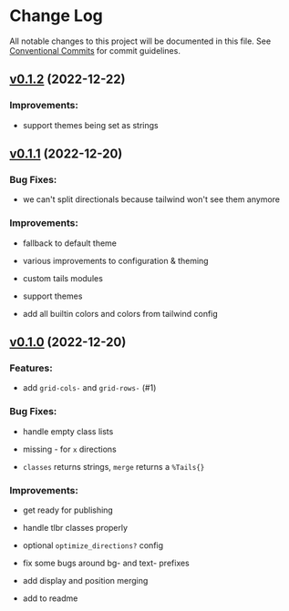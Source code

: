 # Change Log

All notable changes to this project will be documented in this file.
See [Conventional Commits](Https://conventionalcommits.org) for commit guidelines.

<!-- changelog -->

## [v0.1.2](https://github.com/zachdaniel/tails/compare/v0.1.1...v0.1.2) (2022-12-22)




### Improvements:

* support themes being set as strings

## [v0.1.1](https://github.com/zachdaniel/tails/compare/v0.1.0...v0.1.1) (2022-12-20)




### Bug Fixes:

* we can't split directionals because tailwind won't see them anymore

### Improvements:

* fallback to default theme

* various improvements to configuration & theming

* custom tails modules

* support themes

* add all builtin colors and colors from tailwind config

## [v0.1.0](https://github.com/zachdaniel/tails/compare/v0.1.0...v0.1.0) (2022-12-20)




### Features:

* add `grid-cols-` and `grid-rows-` (#1)

### Bug Fixes:

* handle empty class lists

* missing - for `x` directions

* `classes` returns strings, `merge` returns a `%Tails{}`

### Improvements:

* get ready for publishing

* handle tlbr classes properly

* optional `optimize_directions?` config

* fix some bugs around bg- and text- prefixes

* add display and position merging

* add to readme

